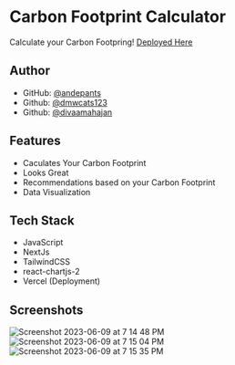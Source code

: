 
# Carbon Footprint Calculator

Calculate your Carbon Footpring! [Deployed Here](https://carbon-footprint-calculator-two.vercel.app/)


## Author

- GitHub: [@andepants](https://github.com/andepants)
- Github: [@dmwcats123](https://github.com/dmwcats123)
- Github: [@divaamahajan](https://github.com/divaamahajan)

## Features

- Caculates Your Carbon Footprint
- Looks Great
- Recommendations based on your Carbon Footprint
- Data Visualization


## Tech Stack

- JavaScript
- NextJs
- TailwindCSS
- react-chartjs-2
- Vercel (Deployment)



## Screenshots
![Screenshot 2023-06-09 at 7 14 48 PM](https://github.com/Portfolio-Calculator/carbon-footprint-calculator/assets/59150695/00814ff9-ef04-4339-8304-9f097b89d654)
![Screenshot 2023-06-09 at 7 15 04 PM](https://github.com/Portfolio-Calculator/carbon-footprint-calculator/assets/59150695/9586122b-fb09-4ed5-bf0e-3549e6e412f8)
![Screenshot 2023-06-09 at 7 15 35 PM](https://github.com/Portfolio-Calculator/carbon-footprint-calculator/assets/59150695/d3f82161-caf0-4647-95f2-1138c971db88)



